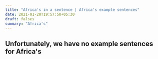 ```yaml
---
title: "Africa's in a sentence | Africa's example sentences"
date: 2021-01-20T19:57:50+05:30
draft: falses
summary: "Africa's"
---
```

## Unfortunately, we have no example sentences for Africa's                 
